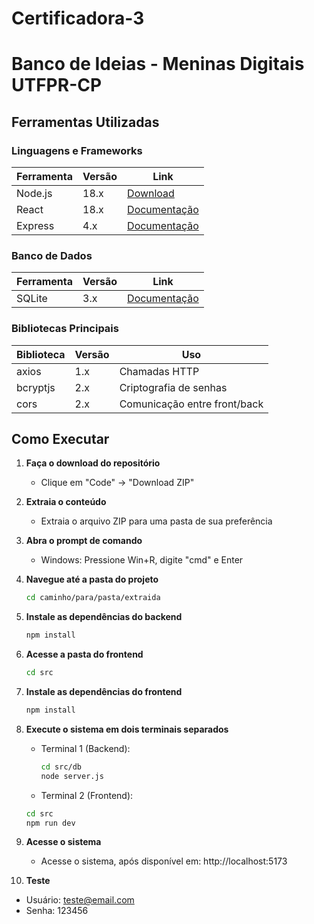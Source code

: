 # Certificadora-3

# Banco de Ideias - Meninas Digitais UTFPR-CP

##  Ferramentas Utilizadas

### Linguagens e Frameworks
| Ferramenta       | Versão | Link                          |
|------------------|--------|-------------------------------|
| Node.js          | 18.x   | [Download](https://nodejs.org/) |
| React            | 18.x   | [Documentação](https://reactjs.org/) |
| Express          | 4.x    | [Documentação](https://expressjs.com/) |

### Banco de Dados
| Ferramenta       | Versão | Link                          |
|------------------|--------|-------------------------------|
| SQLite           | 3.x    | [Documentação](https://www.sqlite.org/) |

### Bibliotecas Principais
| Biblioteca       | Versão | Uso                           |
|------------------|--------|-------------------------------|
| axios            | 1.x    | Chamadas HTTP                 |
| bcryptjs         | 2.x    | Criptografia de senhas        |
| cors             | 2.x    | Comunicação entre front/back  |

##  Como Executar

1. **Faça o download do repositório**
   - Clique em "Code" → "Download ZIP"

2. **Extraia o conteúdo**
   - Extraia o arquivo ZIP para uma pasta de sua preferência

3. **Abra o prompt de comando**
   - Windows: Pressione Win+R, digite "cmd" e Enter

4. **Navegue até a pasta do projeto**
   ```bash
   cd caminho/para/pasta/extraida

5. **Instale as dependências do backend**
   ```bash
   npm install

6. **Acesse a pasta do frontend**
   ```bash
   cd src

7. **Instale as dependências do frontend**
   ```bash
   npm install

8. **Execute o sistema em dois terminais separados**
   - Terminal 1 (Backend):
     ```bash
     cd src/db
     node server.js

   - Terminal 2 (Frontend):
    ```bash
    cd src
    npm run dev
   ```

9. **Acesse o sistema**
   - Acesse o sistema, após disponível em: http://localhost:5173

10. **Teste**
   - Usuário: teste@email.com
   - Senha: 123456
